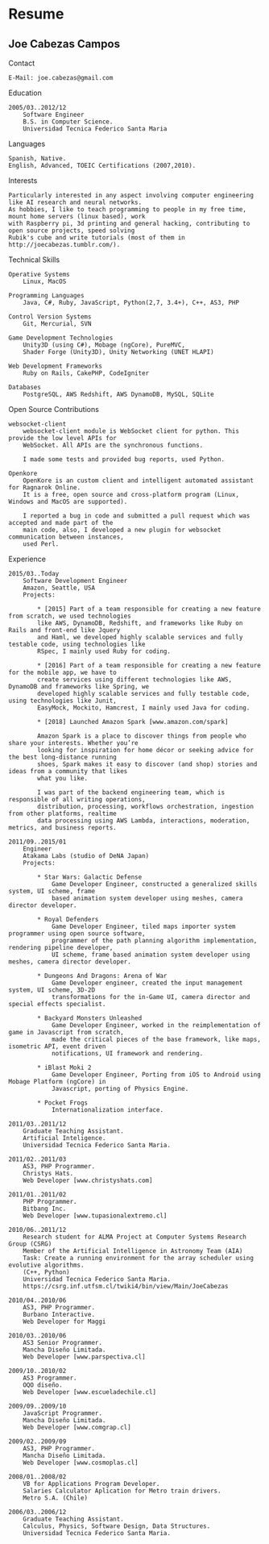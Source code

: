 Resume
================

Joe Cabezas Campos
------------------

Contact

	E-Mail: joe.cabezas@gmail.com

Education

	2005/03..2012/12
		Software Engineer
		B.S. in Computer Science.
		Universidad Tecnica Federico Santa Maria

Languages

	Spanish, Native.
	English, Advanced, TOEIC Certifications (2007,2010).

Interests

	Particularly interested in any aspect involving computer engineering like AI research and neural networks.
	As hobbies, I like to teach programming to people in my free time, mount home servers (linux based), work
	with Raspberry pi, 3d printing and general hacking, contributing to open source projects, speed solving
	Rubik's cube and write tutorials (most of them in http://joecabezas.tumblr.com/).

Technical Skills

	Operative Systems
		Linux, MacOS

	Programming Languages
		Java, C#, Ruby, JavaScript, Python(2,7, 3.4+), C++, AS3, PHP

	Control Version Systems
		Git, Mercurial, SVN

	Game Development Technologies
		Unity3D (using C#), Mobage (ngCore), PureMVC,
		Shader Forge (Unity3D), Unity Networking (UNET HLAPI)

	Web Development Frameworks
		Ruby on Rails, CakePHP, CodeIgniter

	Databases
		PostgreSQL, AWS Redshift, AWS DynamoDB, MySQL, SQLite

Open Source Contributions

	websocket-client
		websocket-client module is WebSocket client for python. This provide the low level APIs for
		WebSocket. All APIs are the synchronous functions.

		I made some tests and provided bug reports, used Python.

	Openkore
		OpenKore is an custom client and intelligent automated assistant for Ragnarok Online.
		It is a free, open source and cross-platform program (Linux, Windows and MacOS are supported).

		I reported a bug in code and submitted a pull request which was accepted and made part of the
		main code, also, I developed a new plugin for websocket communication between instances,
		used Perl.

Experience

	2015/03..Today
		Software Development Engineer
		Amazon, Seattle, USA
		Projects:

			* [2015] Part of a team responsible for creating a new feature from scratch, we used technologies
			like AWS, DynamoDB, Redshift, and frameworks like Ruby on Rails and front-end like Jquery
			and Haml, we developed highly scalable services and fully testable code, using technologies like
			RSpec, I mainly used Ruby for coding.

			* [2016] Part of a team responsible for creating a new feature for the mobile app, we have to
			create services using different technologies like AWS, DynamoDB and frameworks like Spring, we
			developed highly scalable services and fully testable code, using technologies like Junit,
			EasyMock, Mockito, Hamcrest, I mainly used Java for coding.

			* [2018] Launched Amazon Spark [www.amazon.com/spark]

			Amazon Spark is a place to discover things from people who share your interests. Whether you’re
			looking for inspiration for home décor or seeking advice for the best long-distance running
			shoes, Spark makes it easy to discover (and shop) stories and ideas from a community that likes
			what you like.

			I was part of the backend engineering team, which is responsible of all writing operations,
			distribution, processing, workflows orchestration, ingestion from other platforms, realtime
			data processing using AWS Lambda, interactions, moderation, metrics, and business reports.

	2011/09..2015/01
		Engineer
		Atakama Labs (studio of DeNA Japan)
		Projects:

			* Star Wars: Galactic Defense
				Game Developer Engineer, constructed a generalized skills system, UI scheme, frame
				based animation system developer using meshes, camera director developer.

			* Royal Defenders
				Game Developer Engineer, tiled maps importer system programmer using open source software,
				programmer of the path planning algorithm implementation, rendering pipeline developer,
				UI scheme, frame based animation system developer using meshes, camera director developer.

			* Dungeons And Dragons: Arena of War
				Game Developer engineer, created the input management system, UI scheme, 3D-2D
				transformations for the in-Game UI, camera director and special effects specialist.

			* Backyard Monsters Unleashed
				Game Developer Engineer, worked in the reimplementation of game in Javascript from scratch,
				made the critical pieces of the base framework, like maps, isometric API, event driven
				notifications, UI framework and rendering.

			* iBlast Moki 2
				Game Developer Engineer, Porting from iOS to Android using Mobage Platform (ngCore) in
				Javascript, porting of Physics Engine.

			* Pocket Frogs
				Internationalization interface.

	2011/03..2011/12
		Graduate Teaching Assistant.
		Artificial Inteligence.
		Universidad Tecnica Federico Santa Maria.

	2011/02..2011/03
		AS3, PHP Programmer.
		Christys Hats.
		Web Developer [www.christyshats.com]

	2011/01..2011/02
		PHP Programmer.
		Bitbang Inc.
		Web Developer [www.tupasionalextremo.cl]

	2010/06..2011/12
		Research student for ALMA Project at Computer Systems Research Group (CSRG)
		Member of the Artificial Intelligence in Astronomy Team (AIA)
		Task: Create a running environment for the array scheduler using evolutive algorithms.
		(C++, Python)
		Universidad Tecnica Federico Santa Maria.
		https://csrg.inf.utfsm.cl/twiki4/bin/view/Main/JoeCabezas

	2010/04..2010/06
		AS3, PHP Programmer.
		Burbano Interactive.
		Web Developer for Maggi

	2010/03..2010/06
		AS3 Senior Programmer.
		Mancha Diseño Limitada.
		Web Developer [www.parspectiva.cl]

	2009/10..2010/02
		AS3 Programmer.
		OQO diseño.
		Web Developer [www.escueladechile.cl]

	2009/09..2009/10
		JavaScript Programmer.
		Mancha Diseño Limitada.
		Web Developer [www.comgrap.cl]

	2009/02..2009/09
		AS3, PHP Programmer.
		Mancha Diseño Limitada.
		Web Developer [www.cosmoplas.cl]

	2008/01..2008/02
		VB for Applications Program Developer.
		Salaries Calculator Aplication for Metro train drivers.
		Metro S.A. (Chile)

	2006/03..2006/12
		Graduate Teaching Assistant.
		Calculus, Physics, Software Design, Data Structures.
		Universidad Tecnica Federico Santa Maria.
